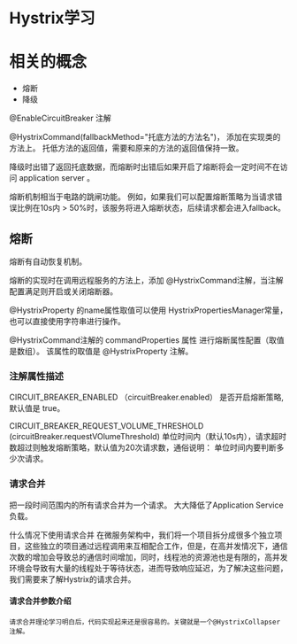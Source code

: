 # Hystrix学习


# 相关的概念
* 熔断
* 降级



@EnableCircuitBreaker 注解


@HystrixCommand(fallbackMethod="托底方法的方法名")， 添加在实现类的方法上。 
   托低方法的返回值，需要和原来的方法的返回值保持一致。 



降级时出错了返回托底数据，而熔断时出错后如果开启了熔断将会一定时间不在访问 application server 。 

熔断机制相当于电路的跳闸功能。 例如，如果我们可以配置熔断策略为当请求错误比例在10s内 > 50%时，该服务将进入熔断状态，后续请求都会进入fallback。 


## 熔断
  熔断有自动恢复机制。 

熔断的实现时在调用远程服务的方法上，添加 @HystrixCommand注解，当注解配置满足则开启或关闭熔断器。 

  @HystrixProperty 的name属性取值可以使用 HystrixPropertiesManager常量，也可以直接使用字符串进行操作。 


@HystrixCommand注解的 commandProperties 属性 进行熔断属性配置（取值是数组）。 该属性的取值是 @HystrixProperty 注解。 



### 注解属性描述
CIRCUIT_BREAKER_ENABLED （circuitBreaker.enabled）
    是否开启熔断策略, 默认值是 true。 

CIRCUIT_BREAKER_REQUEST_VOLUME_THRESHOLD (circuitBreaker.requestVOlumeThreshold)
    单位时间内（默认10s内），请求超时数超过则触发熔断策略，默认值为20次请求数，通俗说明： 单位时间内要判断多少次请求。 







### 请求合并

  把一段时间范围内的所有请求合并为一个请求。 大大降低了Application Service 负载。 


什么情况下使用请求合并
  在微服务架构中，我们将一个项目拆分成很多个独立项目，这些独立的项目通过远程调用来互相配合工作，但是，在高并发情况下，通信次数的增加会导致总的通信时间增加，同时，线程池的资源池也是有限的，高并发环境会导致有大量的线程处于等待状态，进而导致响应延迟，为了解决这些问题，我们需要来了解Hystrix的请求合并。 


#### 请求合并参数介绍
    请求合并理论学习明白后，代码实现起来还是很容易的。关键就是一个@HystrixCollapser 注解。 
    